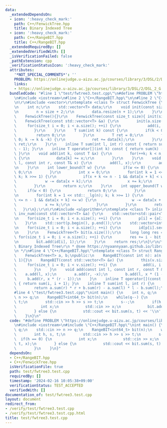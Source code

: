 ```yaml
---
data:
  _extendedDependsOn:
  - icon: ':heavy_check_mark:'
    path: C++/FenwickTree.hpp
    title: Binary Indexed Tree
  - icon: ':heavy_check_mark:'
    path: C++/RangeBIT.hpp
    title: C++/RangeBIT.hpp
  _extendedRequiredBy: []
  _extendedVerifiedWith: []
  _isVerificationFailed: false
  _pathExtension: cpp
  _verificationStatusIcon: ':heavy_check_mark:'
  attributes:
    '*NOT_SPECIAL_COMMENTS*': ''
    PROBLEM: https://onlinejudge.u-aizu.ac.jp/courses/library/3/DSL/2/DSL_2_G
    links:
    - https://onlinejudge.u-aizu.ac.jp/courses/library/3/DSL/2/DSL_2_G
  bundledCode: "#line 1 \"test/fwtree3.test.cpp\"\n#define PROBLEM \"https://onlinejudge.u-aizu.ac.jp/courses/library/3/DSL/2/DSL_2_G\"\
    \n#include <iostream>\n#line 2 \"C++/RangeBIT.hpp\"\n\n#line 2 \"C++/FenwickTree.hpp\"\
    \n\r\n#include <vector>\r\ntemplate <class T> struct FenwickTree {\r\nprivate:\r\
    \n    int n;\r\n    std::vector<T> data;\r\n    void init(const size_t size) {\r\
    \n        n = size + 2;\r\n        data.resize(n + 1);\r\n    }\r\npublic:\r\n\
    \    FenwickTree(){}\r\n    FenwickTree(const size_t size){ init(size); }\r\n\
    \    FenwickTree(const std::vector<T> &a) {\r\n        init(a.size());\r\n   \
    \     for(size_t i = 0; i < a.size(); ++i) {\r\n            add(i, a[i]);\r\n\
    \        }\r\n    }\r\n    T sum(int k) const {\r\n        if(k < 0) {\r\n   \
    \         return 0;\r\n        }\r\n        T ret = 0;\r\n        for(++k; k >\
    \ 0; k -= k & -k) {\r\n            ret += data[k];\r\n        }\r\n        return\
    \ ret;\r\n    }\r\n    inline T sum(int l, int r) const { return sum(r) - sum(l\
    \ - 1); }\r\n    inline T operator[](int k) const { return sum(k) - sum(k - 1);\
    \ }\r\n    void add(int k, const T &x) {\r\n        for(++k; k < n; k += k & -k)\
    \ {\r\n            data[k] += x;\r\n        }\r\n    }\r\n    void add(const int\
    \ l, const int r, const T& x) {\r\n        add(l, x);\r\n        add(r + 1, -x);\r\
    \n    }\r\n    int lower_bound(T w) {\r\n        if(w <= 0) {\r\n            return\
    \ 0;\r\n        }\r\n        int x = 0;\r\n        for(int k = 1 << std::__lg(n);\
    \ k; k >>= 1) {\r\n            if(x + k <= n - 1 && data[x + k] < w) {\r\n   \
    \             w -= data[x + k];\r\n                x += k;\r\n            }\r\n\
    \        }\r\n        return x;\r\n    }\r\n    int upper_bound(T w) {\r\n   \
    \     if(w < 0) {\r\n            return 0;\r\n        }\r\n        int x = 0;\r\
    \n        for(int k = 1 << std::__lg(n); k; k >>= 1) {\r\n            if(x + k\
    \ <= n - 1 && data[x + k] <= w) {\r\n                w -= data[x + k];\r\n   \
    \             x += k;\r\n            }\r\n        }\r\n        return x;\r\n \
    \   }\r\n};\r\n\r\n#include <algorithm>\r\ntemplate <class T> inline long long\
    \ inv_num(const std::vector<T> &a) {\r\n    std::vector<std::pair<T, int>> p(a.size());\r\
    \n    for(size_t i = 0; i < a.size(); ++i) {\r\n        p[i] = {a[i], i};\r\n\
    \    }\r\n    std::sort(p.begin(), p.end());\r\n    std::vector<int> id(a.size());\r\
    \n    for(size_t i = 0; i < a.size(); ++i) {\r\n        id[p[i].second] = i;\r\
    \n    }\r\n    FenwickTree<T> bit(a.size());\r\n    long long res = 0;\r\n   \
    \ for(size_t i = 0; i < a.size(); ++i) {\r\n        res += i - bit.sum(id[i]);\r\
    \n        bit.add(id[i], 1);\r\n    }\r\n    return res;\r\n}\r\n/**\r\n * @brief\
    \ Binary Indexed Tree\r\n * @see https://nyaannyaan.github.io/library/data-structure/binary-indexed-tree.hpp\r\
    \n */\n#line 4 \"C++/RangeBIT.hpp\"\ntemplate <class T> struct RangeBIT {\nprivate:\n\
    \    FenwickTree<T> a, b;\npublic:\n    RangeBIT(const int n): a(n + 1), b(n +\
    \ 1){}\n    RangeBIT(const std::vector<T> &v) {\n        this(v.size());\n   \
    \     for(size_t i = 0; i < v.size(); ++i) {\n            add(i, i + 1, v[i]);\n\
    \        }\n    }\n    void add(const int l, const int r, const T &x) {\n    \
    \    a.add(l, x);\n        a.add(r, -x);\n        b.add(l, x * (1 - l));\n   \
    \     b.add(r, x * (r - 1));\n    }\n    inline T operator[](const int i) const\
    \ { return sum(i, i + 1); }\n    inline T sum(int l, int r) {\n        l--, r--;\n\
    \        return a.sum(r) * r + b.sum(r) - a.sum(l) * l - b.sum(l);\n    }\n};\n\
    #line 4 \"test/fwtree3.test.cpp\"\nint main() {\n    int n, q;\n    std::cin >>\
    \ n >> q;\n    RangeBIT<int64_t> bit(n);\n    while(q--) {\n        int h, s,\
    \ t;\n        std::cin >> h >> s >> t;\n        s--;\n        if(h == 0) {\n \
    \           int x;\n            std::cin >> x;\n            bit.add(s, t, x);\n\
    \        } else {\n            std::cout << bit.sum(s, t) << '\\n';\n        }\n\
    \    }\n}\n"
  code: "#define PROBLEM \"https://onlinejudge.u-aizu.ac.jp/courses/library/3/DSL/2/DSL_2_G\"\
    \n#include <iostream>\n#include \"C++/RangeBIT.hpp\"\nint main() {\n    int n,\
    \ q;\n    std::cin >> n >> q;\n    RangeBIT<int64_t> bit(n);\n    while(q--) {\n\
    \        int h, s, t;\n        std::cin >> h >> s >> t;\n        s--;\n      \
    \  if(h == 0) {\n            int x;\n            std::cin >> x;\n            bit.add(s,\
    \ t, x);\n        } else {\n            std::cout << bit.sum(s, t) << '\\n';\n\
    \        }\n    }\n}"
  dependsOn:
  - C++/RangeBIT.hpp
  - C++/FenwickTree.hpp
  isVerificationFile: true
  path: test/fwtree3.test.cpp
  requiredBy: []
  timestamp: '2024-02-16 10:05:38+09:00'
  verificationStatus: TEST_ACCEPTED
  verifiedWith: []
documentation_of: test/fwtree3.test.cpp
layout: document
redirect_from:
- /verify/test/fwtree3.test.cpp
- /verify/test/fwtree3.test.cpp.html
title: test/fwtree3.test.cpp
---
```

